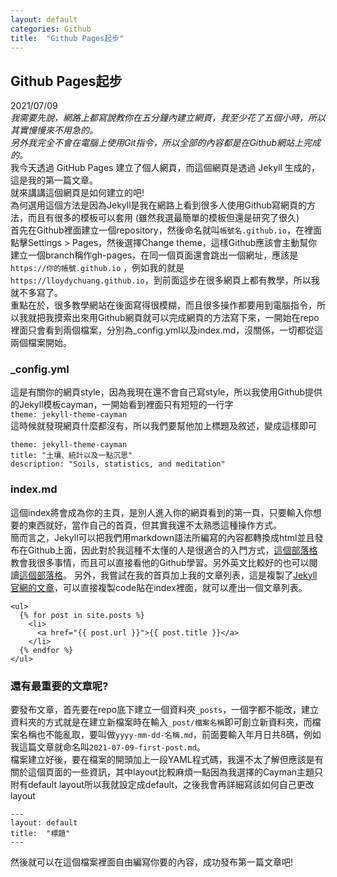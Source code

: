 ```yaml
---
layout: default
categories: Github
title:  "Github Pages起步"
---
```


## Github Pages起步
2021/07/09  
_我需要先說，網路上都寫說教你在五分鐘內建立網頁，我至少花了五個小時，所以其實慢慢來不用急的。<br/>另外我完全不會在電腦上使用Git指令，所以全部的內容都是在Github網站上完成的。_  
我今天透過 GitHub Pages 建立了個人網頁，而這個網頁是透過 Jekyll 生成的，這是我的第一篇文章。  
就來講講這個網頁是如何建立的吧!  
為何選用這個方法是因為Jekyll是我在網路上看到很多人使用Github寫網頁的方法，而且有很多的模板可以套用 (雖然我選最簡單的模板但還是研究了很久)  
首先在Github裡面建立一個repository，然後命名就叫`帳號名.github.io`，在裡面點擊Settings > Pages，然後選擇Change theme，這樣Github應該會主動幫你建立一個branch稱作gh-pages，在同一個頁面還會跳出一個網址，應該是`https://你的帳號.github.io` ，例如我的就是`https://lloydychuang.github.io`，到前面這步在很多網頁上都有教學，所以我就不多寫了。  
重點在於，很多教學網站在後面寫得很模糊，而且很多操作都要用到電腦指令，所以我就把我摸索出來用Github網頁就可以完成網頁的方法寫下來，一開始在repo裡面只會看到兩個檔案，分別為_config.yml以及index.md，沒關係，一切都從這兩個檔案開始。  

### _config.yml  
 
這是有關你的網頁style，因為我現在還不會自己寫style，所以我使用Github提供的Jekyll模板cayman，一開始看到裡面只有短短的一行字<br/>
`theme: jekyll-theme-cayman`  
這時候就發現網頁什麼都沒有，所以我們要幫他加上標題及敘述，變成這樣即可  
```
theme: jekyll-theme-cayman
title: "土壤、統計以及一點沉思"  
description: "Soils, statistics, and meditation" 
```

### index.md
這個index將會成為你的主頁，是別人進入你的網頁看到的第一頁，只要輸入你想要的東西就好，當作自己的首頁，但其實我還不太熟悉這種操作方式。  
簡而言之，Jekyll可以把我們用markdown語法所編寫的內容都轉換成html並且發布在Github上面，因此對於我這種不太懂的人是很適合的入門方式，[這個部落格](https://ktinglee.github.io/)教會我很多事情，而且可以直接看他的Github學習。另外英文比較好的也可以閱讀[這個部落格](https://aregsar.com/blog/2019/how-to-setup-a-github-pages-blog-in-five-minutes/)。
另外，我嘗試在我的首頁加上我的文章列表，這是複製了[Jekyll官網的文章](https://jekyllrb.com/docs/posts/)，可以直接複製code貼在index裡面，就可以產出一個文章列表。   
```
<ul>
  {% for post in site.posts %}
    <li>
      <a href="{{ post.url }}">{{ post.title }}</a>
    </li>
  {% endfor %}
</ul>
```

### 還有最重要的文章呢?
要發布文章，首先要在repo底下建立一個資料夾`_posts`，一個字都不能改，建立資料夾的方式就是在建立新檔案時在輸入`_post/檔案名稱`即可創立新資料夾，而檔案名稱也不能亂取，要叫做`yyyy-mm-dd-名稱.md`，前面要輸入年月日共8碼，例如我這篇文章就命名叫`2021-07-09-first-post.md`。  
檔案建立好後，要在檔案的開頭加上一段YAML程式碼，我還不太了解但應該是有關於這個頁面的一些資訊，其中layout比較麻煩一點因為我選擇的Cayman主題只附有default layout所以我就設定成default，之後我會再詳細寫該如何自己更改layout
```
---
layout: default
title:  "標題"
---
```
然後就可以在這個檔案裡面自由編寫你要的內容，成功發布第一篇文章吧!



